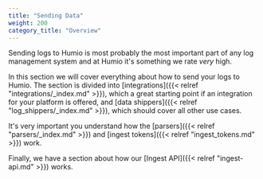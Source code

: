 ```yaml
---
title: "Sending Data"
weight: 200
category_title: "Overview"
---
```


Sending logs to Humio is most probably the most important part of any log management system and at Humio it's something
we rate *very* high.

In this section we will cover everything about how to send your logs to Humio. The section is divided into
[integrations]({{< relref "integrations/_index.md" >}}), which a great starting point if an integration for your platform is
offered, and [data shippers]({{< relref "log_shippers/_index.md" >}}), which should cover all other use cases.

It's very important you understand how the [parsers]({{< relref "parsers/_index.md" >}}) and
[ingest tokens]({{< relref "ingest_tokens.md" >}}) work.

Finally, we have a section about how our [Ingest API]({{< relref "ingest-api.md" >}}) works.
